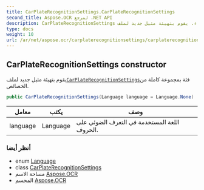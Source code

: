```yaml
---
title: CarPlateRecognitionSettings.CarPlateRecognitionSettings
second_title: Aspose.OCR لمرجع .NET API
description: CarPlateRecognitionSettings البناء. يقوم بتهيئة مثيل جديد لملفCarPlateRecognitionSettingsفئة بمجموعة كاملة من الخصائص.
type: docs
weight: 10
url: /ar/net/aspose.ocr/carplaterecognitionsettings/carplaterecognitionsettings/
---
```

## CarPlateRecognitionSettings constructor

يقوم بتهيئة مثيل جديد لملف[`CarPlateRecognitionSettings`](../)فئة بمجموعة كاملة من الخصائص.

```csharp
public CarPlateRecognitionSettings(Language language = Language.None)
```

| معامل | يكتب | وصف |
| --- | --- | --- |
| language | Language | اللغة المستخدمة في التعرف الضوئي على الحروف. |

### أنظر أيضا

* enum [Language](../../language/)
* class [CarPlateRecognitionSettings](../)
* مساحة الاسم [Aspose.OCR](../../carplaterecognitionsettings/)
* المجسم [Aspose.OCR](../../../)


